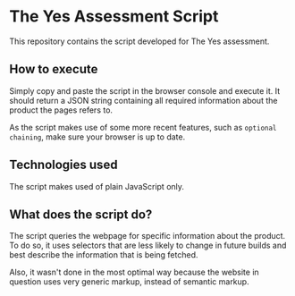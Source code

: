 # The Yes Assessment Script

This repository contains the script developed for The Yes assessment.


## How to execute

Simply copy and paste the script in the browser console and execute it. It should return a JSON string containing all required information about the product the pages refers to.

As the script makes use of some more recent features, such as `optional chaining`, make sure your browser is up to date.

## Technologies used

The script makes used of plain JavaScript only.

## What does the script do?

The script queries the webpage for specific information about the product. To do so, it uses selectors that are less likely to change in future builds and best describe the information that is being fetched.

Also, it wasn't done in the most optimal way because the website in question uses very generic markup, instead of semantic markup.
